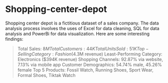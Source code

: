 # Shopping-center-depot
Shopping center depot is a fictitious dataset of a sales company. The data analysis process involves the uses of Excel for data cleaning, SQL for data analysis and PowerBi for data visualization.
Here are some interesting findings:
> Total Sales: $8M
> Total Customers: 44K
> Total Units Sold: 51K
> Top-Selling Category: Fashion ($4.3M revenue)
> Least-Performing Category: Electronics ($394K revenue)
> Shopping Channels: 92.87% via website, 7.13% via mobile app
> Customer Demographics: 54.74% male, 45.26% female
> Top 5 Products: Fossil Watch, Running Shoes, Sport Wear, Formal Shoes, Tiktak Watch
